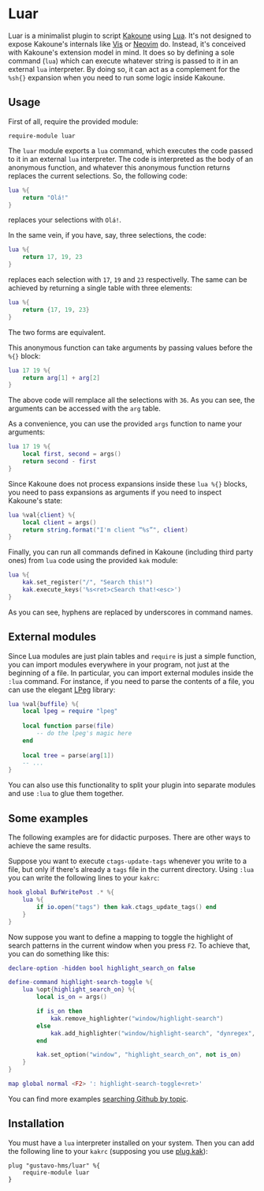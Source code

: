 # Luar

Luar is a minimalist plugin to script [Kakoune](http://kakoune.org/) using [Lua](https://www.lua.org/). It's not designed to expose Kakoune's internals like [Vis](https://github.com/martanne/vis) or [Neovim](https://neovim.io/) do. Instead, it's conceived with Kakoune's extension model in mind. It does so by defining a sole command (`lua`) which can execute whatever string is passed to it in an external `lua` interpreter. By doing so, it can act as a complement for the `%sh{}` expansion when you need to run some logic inside Kakoune.

## Usage

First of all, require the provided module:

```kak
require-module luar
```

The `luar` module exports a `lua` command, which executes the code passed to it in an external `lua` interpreter. The code is interpreted as the body of an anonymous function, and whatever this anonymous function returns replaces the current selections. So, the following code:

```lua
lua %{
    return "Olá!"
}
```
replaces your selections with `Olá!`.

In the same vein, if you have, say, three selections, the code:

```lua
lua %{
    return 17, 19, 23
}
```

replaces each selection with `17`, `19` and `23` respectivelly. The same can be achieved by returning a single table with three elements:


```lua
lua %{
    return {17, 19, 23}
}
```

The two forms are equivalent.

This anonymous function can take arguments by passing values before the `%{}` block:

```lua
lua 17 19 %{
    return arg[1] + arg[2]
}
```

The above code will remplace all the selections with `36`. As you can see, the arguments can be accessed with the `arg` table.

As a convenience, you can use the provided `args` function to name your arguments:

```lua
lua 17 19 %{
    local first, second = args()
    return second - first
}
```

Since Kakoune does not process expansions inside these `lua %{}` blocks, you need to pass expansions as arguments if you need to inspect Kakoune's state:

```lua
lua %val{client} %{
    local client = args()
    return string.format("I'm client “%s”", client)
}
```

Finally, you can run all commands defined in Kakoune (including third party ones) from `lua` code using the provided `kak` module:

```lua
lua %{
    kak.set_register("/", "Search this!")
    kak.execute_keys('%s<ret>cSearch that!<esc>')
}
```
As you can see, hyphens are replaced by underscores in command names.

## External modules

Since Lua modules are just plain tables and `require` is just a simple function, you can import modules everywhere in your program, not just at the beginning of a file. In particular, you can import external modules inside the `:lua` command. For instance, if you need to parse the contents of a file, you can use the elegant [LPeg](http://www.inf.puc-rio.br/~roberto/lpeg/) library:

```lua
lua %val{buffile} %{
    local lpeg = require "lpeg"
    
    local function parse(file)
        -- do the lpeg's magic here
    end
    
    local tree = parse(arg[1])
    -- ...
}
```

You can also use this functionality to split your plugin into separate modules and use `:lua` to glue them together.

## Some examples
The following examples are for didactic purposes. There are other ways to achieve the same results.

Suppose you want to execute `ctags-update-tags` whenever you write to a file, but only if there's already a `tags` file in the current directory. Using `:lua` you can write the following lines to your `kakrc`:

```lua
hook global BufWritePost .* %{
    lua %{
        if io.open("tags") then kak.ctags_update_tags() end
    }
}
```

Now suppose you want to define a mapping to toggle the highlight of search patterns in the current window when you press `F2`. To achieve that, you can do something like this:

```lua
declare-option -hidden bool highlight_search_on false

define-command highlight-search-toggle %{
    lua %opt{highlight_search_on} %{
        local is_on = args()

        if is_on then
            kak.remove_highlighter("window/highlight-search")
        else
            kak.add_highlighter("window/highlight-search", "dynregex", "%reg{/}", "0:default,+ub")
        end

        kak.set_option("window", "highlight_search_on", not is_on)
    }
}

map global normal <F2> ': highlight-search-toggle<ret>'
```

You can find more examples [searching Github by topic](https://github.com/search?q=topic%3Akakoune+topic%3Aplugin+topic%3Alua).

## Installation

You must have a `lua` interpreter installed on your system. Then you can add the following line to your `kakrc` (supposing you use [plug.kak](https://github.com/robertmeta/plug.kak)):

```kak
plug "gustavo-hms/luar" %{
    require-module luar
}
```
